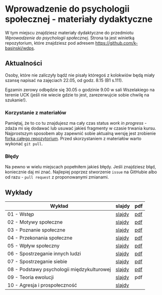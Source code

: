 # Wprowadzenie do psychologii społecznej - materiały dydaktyczne
W tym miejscu znajdziesz materiały dydaktyczne do przedmiotu *Wprowadzenie do psychologii społecznej*. Strona ta jest winietką repozytorium, które znajdziesz pod adresem <https://github.com/k-basinski/wdps>. 

## Aktualności

Osoby, które nie zaliczyły bądź nie pisały któregoś z kolokwiów będą miały szansę napisać na zajęciach 22.05, od godz. 8.15 (B1 s.111).

Egzamin zerowy odbędzie się 30.05 o godzinie 9.00 w sali Wszelakiego na terenie UCK (jeśli nie wiecie gdzie to jest, zarezerwujcie sobie chwilę na szukanie!).

### Korzystanie z materiałów
Pamiętaj, że to co tu znajdujesz ma cały czas status *work in progress* - zdaża mi się dodawać lub usuwać jakieś fragmenty w czasie trwania kursu. Najprostszym sposobem aby zapewnić sobie aktualną wersję jest zrobienie [forka całego repozytorium](https://help.github.com/articles/fork-a-repo/). Przed skorzystaniem z materiałów warto wykonać `git pull`. 

### Błędy
Na pewno w wielu miejscach popełniłem jakieś błędy. Jeśli znajdziesz błąd, koniecznie daj mi znać. Najlepiej poprzez stworzenie `issue` na GitHubie albo od razu - `pull request` z proponowanymi zmianami.

## Wykłady

Wykład | slajdy | pdf
------ | -------- | ------
01 - Wstęp | [slajdy](01-wstep.html) | [pdf](https://github.com/k-basinski/wdps/blob/master/01-wstep_handout.pdf)
02 - Motywy społeczne |[slajdy](02-motywy.html) | [pdf](https://github.com/k-basinski/wdps/blob/master/02-motywy_handout.pdf)
03 - Poznanie społeczne | [slajdy](03-poznanie.html) |  [pdf](https://github.com/k-basinski/wdps/blob/master/03-poznanie_handout.pdf)
04 - Przekonania społeczne | [slajdy](04-przekonania.html) |  [pdf](https://github.com/k-basinski/wdps/blob/master/04-przekonania_handout.pdf)
05 - Wpływ społeczny | [slajdy](05-wplyw.html) |  [pdf](05-wplyw_handout.pdf)
06 - Spostrzeganie innych ludzi | [slajdy](06-spostrzeganie_innych.html) | [pdf](06-spostrzeganie_innych_handout.pdf)
07 - Spostrzeganie siebie | [slajdy](07-spostrzeganie_siebie.html) | [pdf](07-spostrzeganie_siebie_handout.pdf)
08 - Podstawy psychologii międzykulturowej | [slajdy](08-miedzykulturowa.html) | [pdf](08-miedzykulturowa_handout.pdf)
09 - Teoria ewolucji | [slajdy](09-ewolucja.html) | pdf
10 - Agresja i prospołeczność | [slajdy](https://github.com/k-basinski/wdps/blob/master/10-agresja.pdf)

